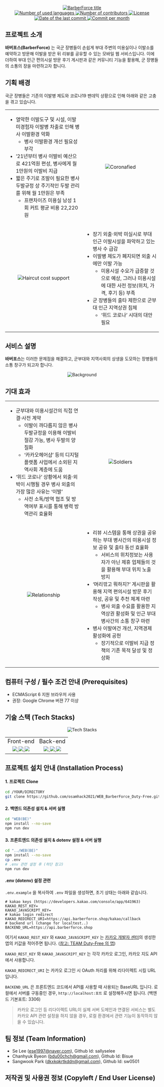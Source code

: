 <!--
<div align="center">
  <a href="https://github.com/osamhack2021/WEB_BarberForce_Duty-Free">
      <img src="/IMAGES/1_readme_title_1676.png" alt="BarberForce title" align="center">
  </a>
</div>
-->

<div align="center">
  <a href="https://github.com/osamhack2021/WEB_BarberForce_Duty-Free">
      <img src="/IMAGES/title_grad.png" alt="BarberForce title" align="center">
  </a>
</div>

<!--
<div align="center">
  <a href="https://github.com/osamhack2021/WEB_BarberForce_Duty-Free">
      <img src="/IMAGES/title_white.png" alt="BarberForce title" align="center">
  </a>
</div>
-->

<div align="center">
  <!-- no. of used languages -->
  <a href="">
      <img src="https://img.shields.io/github/languages/count/osamhack2021/WEB_BarberForce_Duty-Free?style=for-the-badge" alt="Number of used languages">
  </a>
  <!-- no. of contributors -->
  <a href="">
      <img src="https://img.shields.io/github/contributors/osamhack2021/WEB_BarberForce_Duty-Free?style=for-the-badge" alt="Number of contributors">
  </a>
  <!-- license -->
  <a href="">
      <img src="https://img.shields.io/github/license/osamhack2021/WEB_BarberForce_Duty-Free?style=for-the-badge" alt="License">
  </a>
  <br>
  <!-- last commit -->
  <a href="">
      <img src="https://img.shields.io/github/last-commit/osamhack2021/WEB_BarberForce_Duty-Free?style=for-the-badge" alt="Date of the last commit">
  </a>
  <!-- commit per month -->
  <a href="">
      <img src="https://img.shields.io/github/commit-activity/m/osamhack2021/WEB_BarberForce_Duty-Free?style=for-the-badge" alt="Commit per month">
  </a>
</div>

## 프로젝트 소개

<!--
<table>
	<tr>
		<td>
			<a href="https://www.youtube.com/watch?v=suvEYpgqv18"><img src="/image/INTRO_THUMBNAIL.png"></a>
		</td>
		<td>
			<a href="https://www.youtube.com/watch?v=Oh-SFOLAom0"><img src="/image/GUIDE_THUMBNAIL.png"></a>
		</td>
	</tr>
	<tr>
		<td align="center">
			<b>소개 영상</b>
		</td>
		<td align="center">
			<b>가이드 영상</b>
		</td>
	</tr>
</table>
-->

**바버포스(BarberForce)** 는 국군 장병들이 손쉽게 부대 주변의 미용실이나 이발소를 예약하고 방문해 이발을 받은 뒤 리뷰를 공유할 수 있는 모바일 웹 서비스입니다. 이에 더하여 부대 인근 편의시설 방문 후기 게시판과 같은 커뮤니티 기능을 활용해,  군 장병들의 소통의 장을 마련하고자 합니다.

## 기획 배경

국군 장병들은 기존의 이발병 제도와 코로나19 팬데믹 상황으로 인해 아래와 같은 고충을 겪고 있습니다.

<table>
	<tr>
		<td width="50%">
      <ul>
        <li>
          열악한 이발도구 및 시설, 이발 미경험자 이발병 차출로 인해 병사 이발환경 악화
          <ul>
            <li>병사 이발환경 개선 필요성 부각</li>
          </ul>
        </li>
        <li>
          ’21년부터 병사 이발비 예산으로 421억원 편성, 병사에게 월 1만원의 이발비 지급
        </li>
        <li>
          짧은 주기로 조발이 필요한 병사 두발규정 상 주기적인 두발 관리를 위해 월 1만원은 부족
          <ul>
            <li>프랜차이즈 미용실 남성 1회 커트 평균 비용 22,220원</li>
          </ul>
        </li>
      </ul>
		</td>
		<td width="50%" align="center">
			<img src="/IMAGES/Chosunbiz.png" alt="Coronafied">
		</td>
	</tr>
	<tr>
		<td width="50%" align="center">
			<img src="/IMAGES/ChannelA.png" alt="Haircut cost support">
		</td>
		<td width="50%">
      <ul>
        <li>
          장기 외출·외박 미실시로 부대 인근 이발시설을 파악하고 있는 병사 수 급감
        </li>
        <li>
          이발병 제도가 폐지되면 외출 시에만 이발 가능
          <ul>
            <li>미용시설 수요가 급증할 것으로 예상, 그러나 미용시설에 대한 사전 정보(위치, 가격, 후기 등) 부족
            </li>
          </ul>
        </li>
        <li>
          군 장병들의 출타 제한으로 군부대 인근 지역상권 침체
          <ul>
            <li>‘위드 코로나’ 시대의 대안 필요</li>
          </ul>
        </li>
      </ul>
		</td>
	</tr>
</table>

## 서비스 설명

**바버포스**는 이러한 문제점을 해결하고, 군부대와 지역사회의 상생을 도모하는 장병들의 소통 창구가 되고자 합니다.

<div align="center">
  <img src="/IMAGES/2_readme_bg_1676.png" alt="Background" align="center">
</div>

## 기대 효과

<table>
	<tr>
		<td width="50%">
      <ul>
        <li>
          군부대와 미용시설간의 직접 연결·사전 계약
          <ul>
            <li>이발이 까다롭지 않은 병사 두발규정을 이용해 이발비 절감 가능, 병사 두발의 양질화</li>
            <li>‘카카오헤어샵’ 등의 디지털 플랫폼 사업에서 소외된 지역사회 계층에 도움</li>
          </ul>
        </li>
        <li>
          ‘위드 코로나’ 상황에서 외출·외박이 시행될 경우 병사 외출의 가장 많은 사유는 ‘이발’
          <ul>
            <li>사전 소독/방역 협조 및 방역여부 표시를 통해 병력 방역관리 효율화</li>
          </ul>
        </li>
      </ul>
		</td>
		<td width="50%" align="center">
			<img src="/IMAGES/MBCnews.png" alt="Soldiers">
		</td>
	</tr>
	<tr>
		<td width="50%" align="center">
			<img src="/IMAGES/Daehan.png" alt="Relationship">
		</td>
		<td width="50%">
      <ul>
        <li>
          리뷰 시스템을 통해 상권을 공유하는 부대 병사간의 미용시설 정보 공유 및 출타 동선 효율화
          <ul>
            <li>서비스의 위치정보는 사용자가 아닌 제휴 업체들의 것을 활용해 부대 위치 노출 방지</li>
          </ul>
        </li>
        <li>
          ‘머리깎고 뭐하지?’ 게시판을 활용해 지역 편의시설 방문 후기 작성, 공유 및 추천 체계 마련
          <ul>
            <li>병사 외출 수요를 활용한 지역상권 활성화 및 인근 부대 병사간의 소통 창구 마련
            </li>
          </ul>
        </li>
        <li>
          병사 이발여건 개선, 지역경제 활성화에 공헌
          <ul>
            <li>장기적으로 이발비 지급 정책의 기존 목적 달성 및 정상화</li>
          </ul>
        </li>
      </ul>
		</td>
	</tr>
</table>

<!--

## 기능 설명

장병들은 부대원임을 인증하고 '바버포스'에 가입할 수 있으며, 외출이나 외박 일정에 맞추어 미리 이들 미용시설에 이발 서비스를 예약하게 됩니다. 이렇게 이발 서비스를 받은 후 간단한 별점 시스템을 이용해 만족도를 평가하고, 다른 장병들의 별점과 리뷰를 참고해 자신이 예약하는 데에 활용할 수도 있습니다.

-->

## 컴퓨터 구성 / 필수 조건 안내 (Prerequisites)

- ECMAScript 6 지원 브라우저 사용
- 권장: Google Chrome 버젼 77 이상

## 기술 스택 (Tech Stacks)

<p align="center">
  <img src="/IMAGES/TechStacks.png" alt="Tech Stacks" align="center">
</p>

<table align="center">
	<tr>
		<td align="center">
			<font style="font-size: large">Front-end</font>
		</td>
		<td align="center">
			<font style="font-size: large">Back-end</font>
		</td>
	</tr>
	<tr>
		<td align="center">
			<a href="https://nuxtjs.org/" target="_blank">
        <img src="https://img.shields.io/badge/nuxt.js-00DC82?style=for-the-badge&logo=nuxt.js&logoColor=white"/>
      </a>
      <a href="https://tailwindcss.com/" target="_blank">
        <img src="https://img.shields.io/badge/tailwind css-06B6D4?style=for-the-badge&logo=tailwind css&logoColor=white"/>
      </a>
      <a href="https://axios-http.com/" target="_blank">
        <img src="https://img.shields.io/badge/Axios-854195?style=for-the-badge&logoColor=white"/>
      </a>
		</td>
		<td align="center">
			<a href="https://nodejs.org/" target="_blank">
        <img src="https://img.shields.io/badge/Node.js-339933?style=for-the-badge&logo=node.js&logoColor=white"/>
      </a>
      <a href="https://expressjs.com/" target="_blank">
        <img src="https://img.shields.io/badge/express-000000?style=for-the-badge&logo=express&logoColor=white"/>
      </a>
      <a href="https://www.mongodb.com/" target="_blank">
        <img src="https://img.shields.io/badge/mongodb-47A248?style=for-the-badge&logo=mongodb&logoColor=white"/>
      </a>
		</td>
	</tr>
</table>

## 프로젝트 설치 안내 (Installation Process)

#### 1. 프로젝트 Clone
``` bash
cd /YOUR/DIRECTORY
git clone https://github.com/osamhack2021/WEB_BarberForce_Duty-Free.git
```

#### 2. 백엔드 의존성 설치 & 서버 실행
``` bash
cd "WEB(BE)"
npm install --no-save
npm run dev
```

#### 3. 프론트엔드 의존성 설치 & dotenv 설정 & 서버 실행
``` bash
cd "../WEB(BE)"
npm install --no-save
cp .env
# .env 관련 설정 후 (하단 참고)
npm run dev
```

#### .env (dotenv) 설정 관련

`.env.example` 을 복사하여 `.env` 파일을 생성하면, 초기 상태는 아래와 같습니다.

``` dotenv
# kakao keys (https://developers.kakao.com/console/app/641963)
KAKAO_REST_KEY=
KAKAO_JAVASCRIPT_KEY=
# kakao login redirect
KAKAO_REDIRECT_URI=https://api.barberforce.shop/kakao/callback
# backend url (change for localtest..)
BACKEND_URL=https://api.barberforce.shop
```

여기서 `KAKAO_REST_KEY` 와 `KAKAO_JAVASCRIPT_KEY` 는 [카카오 개발자 센터](https://developers.kakao.com)의 생성한 앱의 키값을 적어주면 됩니다. ([참고: TEAM Duty-Free 의 앱](https://developers.kakao.com/console/app/641963))

`KAKAO_REST_KEY` 와 `KAKAO_JAVASCRIPT_KEY` 는 각각 카카오 로그인, 카카오 지도 API 에서 사용합니다.

`KAKAO_REDIRECT_URI` 는 카카오 로그인 시 OAuth 처리를 위해 리다이렉트 시킬 URL 입니다.

`BACKEND_URL` 은 프론트엔드 코드에서 API를 사용할 때 사용되는 BaseURL 입니다. 로컬에서 서버를 구동중인 경우, `http://localhost:포트` 로 설정해주시면 됩니다. (백엔드 기본포트: 3306)


> 카카오 로그인 등 리다이렉트 URL이 실제 서버 도메인과 연결된 서비스는 별도 카카오 API 관련 설정을 하지 않을 경우, 로컬 환경에서 관련 기능이 동작하지 않을 수 있습니다.
 
## 팀 정보 (Team Information)
- Se Lee (ese1997@naver.com), Github Id: sallyselee
- Chanhyuk Byeon (bdu00chch@gmail.com), Github Id: Bisue
- Sangwook Park (dkxkqkrtkddn@gmail.com), Github Id: sw0501

## 저작권 및 사용권 정보 (Copyleft / End User License)
